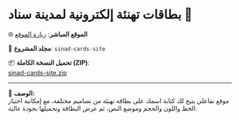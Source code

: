 # بطاقات تهنئة إلكترونية لمدينة سناد 🎉

🌐 **الموقع المباشر**: [زيارة الموقع](https://sinad-city.netlify.app)

📁 **مجلد المشروع**: `sinad-cards-site`

📦 **تحميل النسخة الكاملة (ZIP)**:  
[sinad-cards-site.zip](https://sinad-city.netlify.app/sinad-cards-site.zip)

---

📌 **الوصف:**  
موقع تفاعلي يتيح لك كتابة اسمك على بطاقة تهنئة من تصاميم مختلفة، مع إمكانية اختيار الخط واللون والحجم وموضع النص، ثم عرض البطاقة وتحميلها بجودة عالية.
